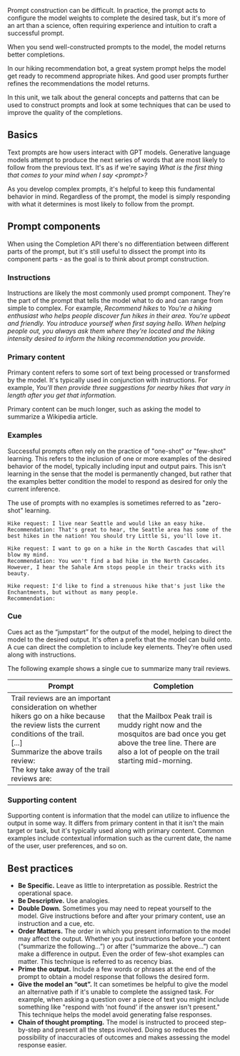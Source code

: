 Prompt construction can be difficult. In practice, the prompt acts to configure the model weights to complete the desired task, but it's more of an art than a science, often requiring experience and intuition to craft a successful prompt.

When you send well-constructed prompts to the model, the model returns better completions.

In our hiking recommendation bot, a great system prompt helps the model get ready to recommend appropriate hikes. And good user prompts further refines the recommendations the model returns.

In this unit, we talk about the general concepts and patterns that can be used to construct prompts and look at some techniques that can be used to improve the quality of the completions.

## Basics

Text prompts are how users interact with GPT models. Generative language models attempt to produce the next series of words that are most likely to follow from the previous text. It's as if we're saying _What is the first thing that comes to your mind when I say &lt;prompt&gt;?_

As you develop complex prompts, it's helpful to keep this fundamental behavior in mind. Regardless of the prompt, the model is simply responding with what it determines is most likely to follow from the prompt.

## Prompt components

When using the Completion API there's no differentiation between different parts of the prompt, but it's still useful to dissect the prompt into its component parts - as the goal is to think about prompt construction.

### Instructions

Instructions are likely the most commonly used prompt component. They're the part of the prompt that tells the model what to do and can range from simple to complex. For example, _Recommend hikes_ to _You're a hiking enthusiast who helps people discover fun hikes in their area. You're upbeat and friendly. You introduce yourself when first saying hello. When helping people out, you always ask them where they're located and the hiking intensity desired to inform the hiking recommendation you provide_.

### Primary content

Primary content refers to some sort of text being processed or transformed by the model. It's typically used in conjunction with instructions. For example, _You'll then provide three suggestions for nearby hikes that vary in length after you get that information._

Primary content can be much longer, such as asking the model to summarize a Wikipedia article.

### Examples

Successful prompts often rely on the practice of "one-shot" or "few-shot" learning. This refers to the inclusion of one or more examples of the desired behavior of the model, typically including input and output pairs. This isn't learning in the sense that the model is permanently changed, but rather that the examples better condition the model to respond as desired for only the current inference.

The use of prompts with no examples is sometimes referred to as "zero-shot" learning.

```text
Hike request: I live near Seattle and would like an easy hike.
Recommendation: That's great to hear, the Seattle area has some of the best hikes in the nation! You should try Little Si, you'll love it.

Hike request: I want to go on a hike in the North Cascades that will blow my mind.
Recommendation: You won't find a bad hike in the North Cascades. However, I hear the Sahale Arm stops people in their tracks with its beauty.

Hike request: I'd like to find a strenuous hike that's just like the Enchantments, but without as many people.
Recommendation:
```

### Cue

Cues act as the “jumpstart” for the output of the model, helping to direct the model to the desired output. It's often a prefix that the model can build onto. A cue can direct the completion to include key elements. They're often used along with instructions.

The following example shows a single cue to summarize many trail reviews.

| Prompt | Completion |
| --- | --- |
| Trail reviews are an important consideration on whether hikers go on a hike because the review lists the current conditions of the trail.<br/>[...]<br/>Summarize the above trails review:<br/>The key take away of the trail reviews are: | that the Mailbox Peak trail is muddy right now and the mosquitos are bad once you get above the tree line. There are also a lot of people on the trail starting mid-morning. |

### Supporting content

Supporting content is information that the model can utilize to influence the output in some way. It differs from primary content in that it isn't the main target or task, but it's typically used along with primary content. Common examples include contextual information such as the current date, the name of the user, user preferences, and so on.

## Best practices

* **Be Specific.** Leave as little to interpretation as possible. Restrict the operational space.
* **Be Descriptive.** Use analogies.
* **Double Down.** Sometimes you may need to repeat yourself to the model. Give instructions before and after your primary content, use an instruction and a cue, etc.
* **Order Matters.** The order in which you present information to the model may affect the output. Whether you put instructions before your content (“summarize the following…”) or after (“summarize the above…”) can make a difference in output. Even the order of few-shot examples can matter. This technique is referred to as recency bias.
* **Prime the output.** Include a few words or phrases at the end of the prompt to obtain a model response that follows the desired form.
* **Give the model an “out”.** It can sometimes be helpful to give the model an alternative path if it's unable to complete the assigned task. For example, when asking a question over a piece of text you might include something like "respond with ‘not found’ if the answer isn't present." This technique helps the model avoid generating false responses.
* **Chain of thought prompting.** The model is instructed to proceed step-by-step and present all the steps involved. Doing so reduces the possibility of inaccuracies of outcomes and makes assessing the model response easier.
